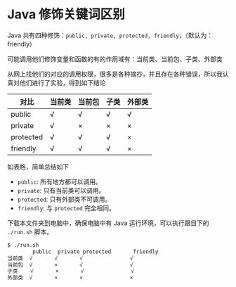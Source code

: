 # Java 修饰关键词区别

Java 共有四种修饰：`public, private, protected, friendly`，（默认为：friendly）

可能调用他们修饰变量和函数的有的作用域有：当前类、当前包、子类、外部类

从网上找他们的对应的调用权限，很多是各种摘抄，并且存在各种错误，所以我认真对他们进行了实验，得到如下结论


| 对比      | 当前类 | 当前包 | 子类 | 外部类 |
| --------- | ------ | ------ | ---- | ------ |
| public    | √      | √      | √    | √      |
| private   | √      | ×      | ×    | ×      |
| protected | √      | √      | √    | ×      |
| friendly  | √      | √      | √    | ×      |

如表格，简单总结如下

- `public`: 所有地方都可以调用。
- `private`: 只有当前类可以调用。
- `protected`: 只有外部类不可调用。
- `friendly`: 与 `protected` 完全相同。

下载本文件夹到电脑中，确保电脑中有 Java 运行环境，可以执行跟目下的 `./run.sh` 脚本。

```bash
$ ./run.sh
        public  private protected       friendly
当前类  √       √       √               √
当前包  √       ×       √               √
子类    √       ×       √               √
外部类  √       ×       ×               ×
```

